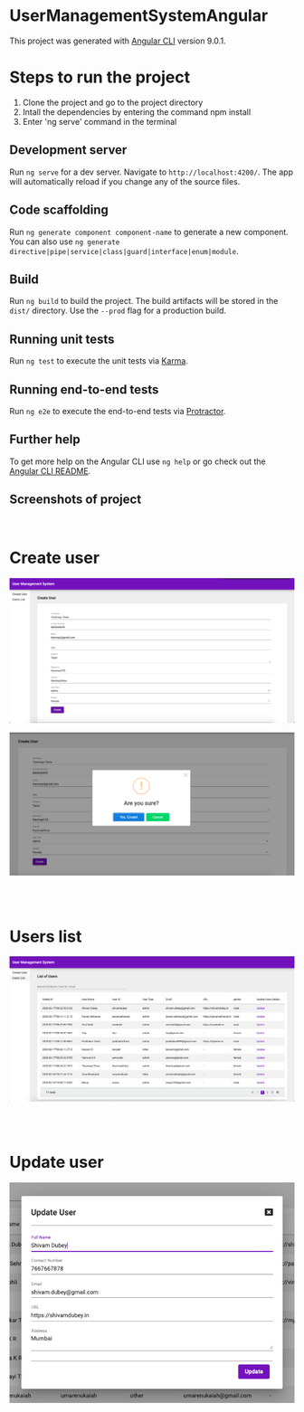 # UserManagementSystemAngular

This project was generated with [Angular CLI](https://github.com/angular/angular-cli) version 9.0.1.

# Steps to run the project
1. Clone the project and go to the project directory
2. Intall the dependencies by entering the command npm install
3. Enter 'ng serve' command in the terminal

## Development server

Run `ng serve` for a dev server. Navigate to `http://localhost:4200/`. The app will automatically reload if you change any of the source files.

## Code scaffolding

Run `ng generate component component-name` to generate a new component. You can also use `ng generate directive|pipe|service|class|guard|interface|enum|module`.

## Build

Run `ng build` to build the project. The build artifacts will be stored in the `dist/` directory. Use the `--prod` flag for a production build.

## Running unit tests

Run `ng test` to execute the unit tests via [Karma](https://karma-runner.github.io).

## Running end-to-end tests

Run `ng e2e` to execute the end-to-end tests via [Protractor](http://www.protractortest.org/).

## Further help

To get more help on the Angular CLI use `ng help` or go check out the [Angular CLI README](https://github.com/angular/angular-cli/blob/master/README.md).

## Screenshots of project
<br/>

# Create user

![Create user](https://github.com/chytrakr/user-management-system-angular/blob/master/src/assets/image1.jpg)

![Create user confirmation](https://github.com/chytrakr/user-management-system-angular/blob/master/src/assets/image2.jpg)

<br/><br/>

# Users list

![Users list](https://github.com/chytrakr/user-management-system-angular/blob/master/src/assets/image3.jpg)

<br/><br/>

# Update user

![Update user](https://github.com/chytrakr/user-management-system-angular/blob/master/src/assets/image4.jpg)
